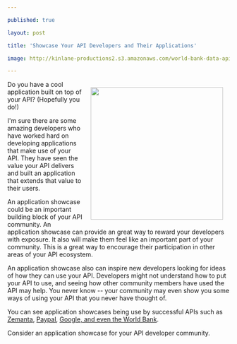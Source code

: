 ---
published: true
layout: post
title: 'Showcase Your API Developers and Their Applications'
image: http://kinlane-productions2.s3.amazonaws.com/world-bank-data-api.jpg
---

<img style="padding: 15px;" src="https://kinlane-productions2.s3.amazonaws.com/world-bank-data-api.jpg" alt="" width="300" align="right" />Do you have a cool application built on top of your API?  (Hopefully you do!)<p>
I'm sure there are some amazing developers who have worked hard on developing applications that make use of your API.  They have seen the value your API delivers and built an application that extends that value to their users.<p>
An application showcase could be an important building block of your API community.   An application showcase can provide an great way to reward your developers with exposure.  It also will make them feel like an important part of your community.   This is a great way to encourage their participation in other areas of your API ecosystem.<p>
An application showcase also can inspire new developers looking for ideas of how they can use your API.  Developers might not understand how to put your API to use, and seeing how other community members have used the API may help.  You never know -- your community may even show you some ways of using your API that you never have thought of.<p>
You can see application showcases being use by successful APIs such as <a href="http://www.zemanta.com/blog/category/api-showcase/">Zemanta</a>, <a href="https://www.x.com/community/ppx/showcase">Paypal</a>, <a href="https://google-code-featured.blogspot.com/search/label/base">Google, and even the </a><a href="http://data.worldbank.org/developers/application-showcase">World Bank</a>.<p>
Consider an application showcase for your API developer community.


